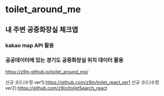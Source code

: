 # toilet_around_me
## 내 주변 공중화장실 체크앱
### kakao map API 활용
### 공공데이터에 있는 경기도 공중화장실 위치 데이터 활용
https://z9in.github.io/toilet_around_me/

신규 코드(수정 ver1):https://github.com/z9in/toilet_react_ver1
신규 코드(수정 ver2):https://github.com/z9in/toiletSearch_react

